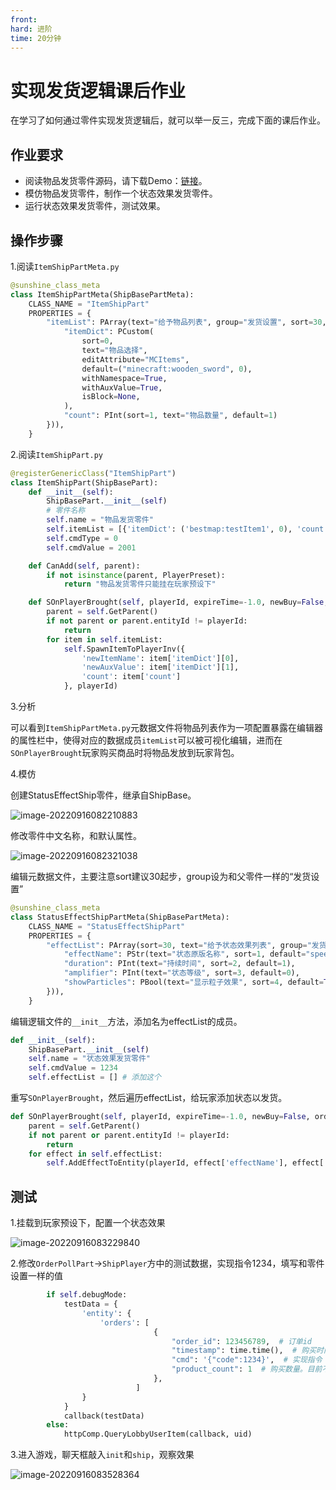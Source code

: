 ```yaml
---
front: 
hard: 进阶
time: 20分钟
---
```

# 实现发货逻辑课后作业

在学习了如何通过零件实现发货逻辑后，就可以举一反三，完成下面的课后作业。

## 作业要求

- 阅读物品发货零件源码，请下载Demo：[链接](https://g79.gdl.netease.com/in_game_purchases_demo.zip)。
- 模仿物品发货零件，制作一个状态效果发货零件。
- 运行状态效果发货零件，测试效果。

## 操作步骤

1.阅读`ItemShipPartMeta.py`

```python
@sunshine_class_meta
class ItemShipPartMeta(ShipBasePartMeta):
	CLASS_NAME = "ItemShipPart"
	PROPERTIES = {
		"itemList": PArray(text="给予物品列表", group="发货设置", sort=30, childAttribute=PDict(children={
			"itemDict": PCustom(
				sort=0,
				text="物品选择",
				editAttribute="MCItems",
				default=("minecraft:wooden_sword", 0),
				withNamespace=True,
				withAuxValue=True,
				isBlock=None,
			),
			"count": PInt(sort=1, text="物品数量", default=1)
		})),
	}
```

2.阅读`ItemShipPart.py`

```python
@registerGenericClass("ItemShipPart")
class ItemShipPart(ShipBasePart):
	def __init__(self):
		ShipBasePart.__init__(self)
		# 零件名称
		self.name = "物品发货零件"
		self.itemList = [{'itemDict': ('bestmap:testItem1', 0), 'count': 1}]
		self.cmdType = 0
		self.cmdValue = 2001

	def CanAdd(self, parent):
		if not isinstance(parent, PlayerPreset):
			return "物品发货零件只能挂在玩家预设下"

	def SOnPlayerBrought(self, playerId, expireTime=-1.0, newBuy=False, orderTime=None):
		parent = self.GetParent()
		if not parent or parent.entityId != playerId:
			return
		for item in self.itemList:
			self.SpawnItemToPlayerInv({
				'newItemName': item['itemDict'][0],
				'newAuxValue': item['itemDict'][1],
				'count': item['count']
			}, playerId)

```

3.分析

可以看到`ItemShipPartMeta.py`元数据文件将物品列表作为一项配置暴露在编辑器的属性栏中，使得对应的数据成员`itemList`可以被可视化编辑，进而在`SOnPlayerBrought`玩家购买商品时将物品发放到玩家背包。

4.模仿

创建StatusEffectShip零件，继承自ShipBase。

![image-20220916082210883](./image/5_1.png)

修改零件中文名称，和默认属性。

![image-20220916082321038](./image/5_2.png)

编辑元数据文件，主要注意sort建议30起步，group设为和父零件一样的“发货设置”

```python
@sunshine_class_meta
class StatusEffectShipPartMeta(ShipBasePartMeta):
	CLASS_NAME = "StatusEffectShipPart"
	PROPERTIES = {
		"effectList": PArray(sort=30, text="给予状态效果列表", group="发货设置", childAttribute=PDict(children={
			"effectName": PStr(text="状态原版名称", sort=1, default="speed"),
			"duration": PInt(text="持续时间", sort=2, default=1),
			"amplifier": PInt(text="状态等级", sort=3, default=0),
			"showParticles": PBool(text="显示粒子效果", sort=4, default=True)
		})),
	}

```

编辑逻辑文件的`__init__`方法，添加名为effectList的成员。

```python
def __init__(self):
    ShipBasePart.__init__(self)
    self.name = "状态效果发货零件"
    self.cmdValue = 1234
    self.effectList = [] # 添加这个
```

重写`SOnPlayerBrought`，然后遍历effectList，给玩家添加状态以发货。

```python
def SOnPlayerBrought(self, playerId, expireTime=-1.0, newBuy=False, orderTime=None):
    parent = self.GetParent()
    if not parent or parent.entityId != playerId:
        return
	for effect in self.effectList:
		self.AddEffectToEntity(playerId, effect['effectName'], effect['duration'], effect['amplifier'], effect['showParticles'])
```

## 测试

1.挂载到玩家预设下，配置一个状态效果

![image-20220916083229840](./image/5_3.png)

2.修改`OrderPollPart`->`ShipPlayer`方中的测试数据，实现指令1234，填写和零件设置一样的值

```python
		if self.debugMode:
			testData = {
                'entity': {
                    'orders': [
								{
									"order_id": 123456789,  # 订单id
									"timestamp": time.time(),  # 购买时间
									"cmd": '{"code":1234}',  # 实现指令
									"product_count": 1  # 购买数量。目前不允许一次购买多个，所以返回都是1
								},
							]
                }
            }
			callback(testData)
		else:
			httpComp.QueryLobbyUserItem(callback, uid)
```

3.进入游戏，聊天框敲入`init`和`ship`，观察效果

![image-20220916083528364](./image/5_4.png)